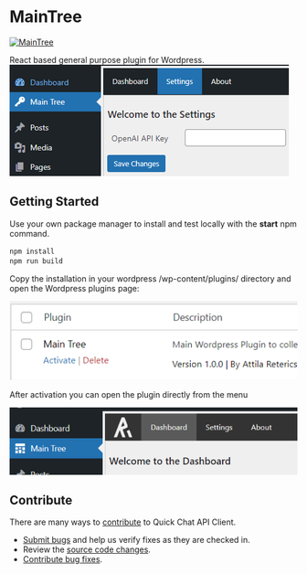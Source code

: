 # MainTree

[![MainTree](https://github.com/Reterics/main-tree/actions/workflows/webpack.yml/badge.svg)](https://github.com/Reterics/main-tree/actions/workflows/webpack.yml)

React based general purpose plugin for Wordpress.
![Plugin Preview](./assets/images/preview.png)

## Getting Started

Use your own package manager to install and test locally with the **start** npm command.

```bash
npm install
npm run build
```

Copy the installation in your wordpress /wp-content/plugins/ directory and open the Wordpress plugins page:

![Activate Plugin](./assets/images/activate.png)

After activation you can open the plugin directly from the menu

![Open Plugin](./assets/images/open.png)

## Contribute

There are many ways to [contribute](https://github.com/Reterics/main-tree/blob/main/CONTRIBUTING.md) to Quick Chat API Client.
* [Submit bugs](https://github.com/Reterics/main-tree/issues) and help us verify fixes as they are checked in.
* Review the [source code changes](https://github.com/Reterics/main-tree/pulls).
* [Contribute bug fixes](https://github.com/Reterics/main-tree/blob/main/CONTRIBUTING.md).

